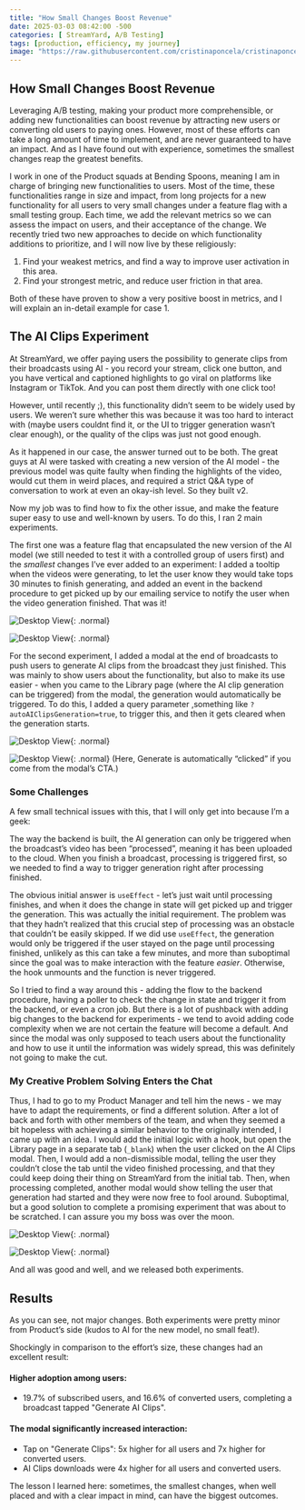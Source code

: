 ```yaml
---
title: "How Small Changes Boost Revenue"
date: 2025-03-03 08:42:00 -500
categories: [ StreamYard, A/B Testing]
tags: [production, efficiency, my journey]
image: "https://raw.githubusercontent.com/cristinaponcela/cristinaponcela.github.io/refs/heads/main/assets/img/StreamYard/ai-clips/ai-announcement-modal-image.png"
---
```


## How Small Changes Boost Revenue

Leveraging A/B testing, making your product more comprehensible, or adding new functionalities can boost revenue by attracting new users or converting old users to paying ones. However, most of these efforts can take a long amount of time to implement, and are never guaranteed to have an impact. And as I have found out with experience, sometimes the smallest changes reap the greatest benefits.

I work in one of the Product squads at Bending Spoons, meaning I am in charge of bringing new functionalities to users. Most of the time, these functionalities range in size and impact, from long projects for a new functionality for all users to very small changes under a feature flag with a small testing group. Each time, we add the relevant metrics so we can assess the impact on users, and their acceptance of the change. We recently tried two new approaches to decide on which functionality additions to prioritize, and I will now live by these religiously:

1. Find your weakest metrics, and find a way to improve user activation in this area.
2. Find your strongest metric, and reduce user friction in that area.

Both of these have proven to show a very positive boost in metrics, and I will explain an in-detail example for case 1.


## The AI Clips Experiment

At StreamYard, we offer paying users the possibility to generate clips from their broadcasts using AI - you record your stream, click one button, and you have vertical and captioned highlights to go viral on platforms like Instagram or TikTok. And you can post them directly with one click too!

However, until recently ;), this functionality didn’t seem to be widely used by users. We weren’t sure whether this was because it was too hard to interact with (maybe users couldnt find it, or the UI to trigger generation wasn’t clear enough), or the quality of the clips was just not good enough.

As it happened in our case, the answer turned out to be both. The great guys at AI were tasked with creating a new version of the AI model - the previous model was quite faulty when finding the highlights of the video, would cut them in weird places, and required a strict Q&A type of conversation to work at even an okay-ish level. So they built v2.

Now my job was to find how to fix the other issue, and make the feature super easy to use and well-known by users. To do this, I ran 2 main experiments.

The first one was a feature flag that encapsulated the new version of the AI model (we still needed to test it with a controlled group of users first) and the _smallest_ changes I’ve ever added to an experiment: I added a tooltip when the videos were generating, to let the user know they would take tops 30 minutes to finish generating, and added an event in the backend procedure to get picked up by our emailing service to notify the user when the video generation finished. That was it!

![Desktop View](/assets/img/StreamYard/ai-clips/streamyard-generate-ai-email-tooltip.png){: .normal}

![Desktop View](/assets/img/StreamYard/ai-clips/ai-clips-email.png){: .normal}


For the second experiment, I added a modal at the end of broadcasts to push users to generate AI clips from the broadcast they just finished. This was mainly to show users about the functionality, but also to make its use easier - when you came to the Library page (where the AI clip generation can be triggered) from the modal, the generation would automatically be triggered. To do this, I added a query parameter ,something like `?autoAIClipsGeneration=true`, to trigger this, and then it gets cleared when the generation starts.

![Desktop View](/assets/img/StreamYard/ai-clips/ai-clips-modal.png){: .normal}

![Desktop View](/assets/img/StreamYard/ai-clips/ai-reday-to-generate.png){: .normal}
(Here, Generate is automatically “clicked” if you come from the modal’s CTA.)


### Some Challenges

A few small technical issues with this, that I will only get into because I’m a geek:

The way the backend is built, the AI generation can only be triggered when the broadcast’s video has been “processed”, meaning it has been uploaded to the cloud. When you finish a broadcast, processing is triggered first, so we needed to find a way to trigger generation right after processing finished.

The obvious initial answer is `useEffect` - let’s just wait until processing finishes, and when it does the change in state will get picked up and trigger the generation. This was actually the initial requirement. The problem was that they hadn’t realized that this crucial step of processing was an obstacle that couldn’t be easily skipped. If we did use `useEffect`, the generation would only be triggered if the user stayed on the page until processing finished, unlikely as this can take a few minutes, and more than suboptimal since the goal was to make interaction with the feature _easier_. Otherwise, the hook unmounts and the function is never triggered. 

So I tried to find a way around this - adding the flow to the backend procedure, having a poller to check the change in state and trigger it from the backend, or even a cron job. But there is a lot of pushback with adding big changes to the backend for experiments - we tend to avoid adding code complexity when we are not certain the feature will become a default. And since the modal was only supposed to teach users about the functionality and how to use it until the information was widely spread, this was definitely not going to make the cut. 



### My Creative Problem Solving Enters the Chat

Thus, I had to go to my Product Manager and tell him the news - we may have to adapt the requirements, or find a different solution. After a lot of back and forth with other members of the team, and when they seemed a bit hopeless with achieving a similar behavior to the originally intended, I came up with an idea. I would add the initial logic with a hook, but open the Library page in a separate tab (`_blank`) when the user clicked on the AI Clips modal. Then, I would add a non-dismissible modal, telling the user they couldn’t close the tab until the video finished processing, and that they could keep doing their thing on StreamYard from the initial tab. Then, when processing completed, another modal would show telling the user that generation had started and they were now free to fool around. Suboptimal, but a good solution to complete a promising experiment that was about to be scratched. I can assure you my boss was over the moon. 

![Desktop View](/assets/img/StreamYard/ai-clips/ai-processing.png){: .normal}

![Desktop View](/assets/img/StreamYard/ai-clips/ai-generating.png){: .normal}

And all was good and well, and we released both experiments.


## Results

As you can see, not major changes. Both experiments were pretty minor from Product’s side (kudos to AI for the new model, no small feat!). 

Shockingly in comparison to the effort’s size, these changes had an excellent result: 

#### Higher adoption among users:

- 19.7% of subscribed users, and 16.6% of converted users, completing a broadcast tapped "Generate AI Clips".

#### The modal significantly increased interaction:

- Tap on "Generate Clips": 5x higher for all users and 7x higher for converted users.
- AI Clips downloads were 4x higher for all users and converted users.

The lesson I learned here: sometimes, the smallest changes, when well placed and with a clear impact in mind, can have the biggest outcomes.
